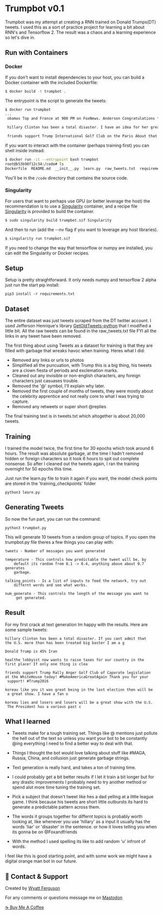 # Trumpbot v0.1
Trumpbot was my attempt at creating a RNN trained on Donald Trumps(DT) tweets. I used this as a sort of practice project for learning a bit about RNN's and Tensorflow 2. The result was a chaos and a learning experience so let's dive in.

## Run with Containers

### Docker

If you don't want to install dependencies to your host, you can build a Docker container
with the included Dockerfile:

```bash
$ docker build -t trumpbot .
```

The entrypoint is the script to generate the tweets:

```bash
$ docker run trumpbot
...
 obamas Top and France at 900 PM on FoxNews. Anderson Congratulations to the House vote for MittRomney o

 hillary Clinton has been a total disaster. I have an idea for her great speech on CNN in the world  a great honor for me and his partisan hotel and every spor

 friends support Trump International Golf Club on the Paris About that Right School is started by the DNC and Clinton and the DNC that will be a great show with t
```

If you want to interact with the container (perhaps training first) you can shell inside instead:

```bash
$ docker run -it --entrypoint bash trumpbot
root@b53b98f12c34:/code# ls
Dockerfile  README.md  __init__.py  learn.py  raw_tweets.txt  requirements.txt	training_checkpoints  trumpbot.py  tweets.txt
```

You'll be in the `/code` directory that contains the source code. 

### Singularity

For users that want to perhaps use GPU (or better leverage the host) the recommendation is to
use a [Singularity](https://www.sylabs.io/guides/3.2/user-guide/) container, and a recipe file [Singularity](Singularity) is provided
to build the container.

```bash
$ sudo singularity build trumpbot.sif Singularity
```

And then to run (add the --nv flag if you want to leverage any host libraries).

```bash
$ singularity run trumpbot.sif
```

If you need to change the way that tensorflow or numpy are installed, you can edit the Singularity or Docker recipes.

## Setup
Setup is pretty straightforward. It only needs numpy and tensorflow 2 alpha just run the start pip install:

    pip3 install -r requirements.txt


## Dataset

The entire dataset was just tweets scraped from the DT twitter account. I used Jefferson Henrique's library [GetOldTweets-python](https://github.com/Jefferson-Henrique/GetOldTweets-python) that I modified a little bit. All the raw tweets can be found in the raw_tweets.txt file FYI all the links in any tweet have been removed.

The first thing about using Tweets as a dataset for training is that they are filled with garbage that wreaks havoc when training. Heres what I did:

- Removed any links or urls to photos
- Simplified all the puncuation, with Trump this is a big thing, his tweets are a clown fiesta of periods and exclemation marks.
- Cleaned out any invisible or non-english characters, any foreign characters just casuases trouble.
- Removed the '@' symbol, I'll explain why later.
- Removed the first couple of months of tweets, they were mostly about the celebrity apprentice and not really core to what I was trying to capture.
- Removed any retweets or super short @replies

The final training text is in tweets.txt which altogether is about 20,000 tweets.

## Training
I trained the model twice, the first time for 30 epochs which took around 6 hours. The result was absolute garbage, at the time I hadn't removed hidden or foreign characters so it took 6 hours to spit out complete nonsense. So after I cleaned out the tweets again, I ran the training overnight for 50 epochs this time.

Just run the learn.py file to train it again if you want, the model check points are stored in the 'training_checkpoints' folder

    python3 learn.py


## Generating Tweets
So now the fun part, you can run the command:

    python3 trumpbot.py

This will generate 10 tweets from a random group of topics. If you open the trumpbot.py file theres a few things you can play with:

    tweets - Number of messages you want generated

    temperature - This controls how predictable the tweet will be, by 
        default its random from 0.1 -> 0.4, anything above about 0.7 generates
        garbage.

    talking_points - Is a list of inputs to feed the network, try out 
        differnt words and see what works.

    num_generate - This controls the length of the message you want to
         get generated.

## Result
For my first crack at text generation Im happy with the results. Here are some sample tweets:

    hillary Clinton has been a total disaster. If you cant admit that 
    the U.S. more than has been treated big baster I am a g

    Donald Trump is 45% Iran

    healthe lobbyist now wants to raise taxes for our country in the 
    first place! If only one thing is clea

    friends support Trump Rally Anger Golf Club of Caporate legislation 
    at the WhiteHouse today! #MakeAmericaGreatAgain Thank you for your
     support! #Trump2016 

    koreau like you it was great being in the last election then will be
     a great show. I have a fan o

    koreau lies and losers and losers will be a great show with the U.S.
     The President has a various past c


## What I learned

- Tweets make for a tough training set. Things like @ mentions just pollute the hell out of the text so unless you want your bot to be constantly @ing everything I need to find a better way to deal with that.

- Things I thought the bot would love talking about stuff like #MAGA, Russia, China, and collusion just generate garbage strings.

- Text generation is really hard, and takes a ton of training time. 

- I could probably get a bit better results if I let it train a bit longer but for any drastic improvements I probably need to try another method or spend alot more time tuning the training set.

- Pick a subject that doesn't tweet like hes a dad yelling at a little league game. I think because his tweets are short little outbursts its hard to generate a predictable pattern across them.

- The words it groups together for differnt topics is probably worth looking at, like whenever you use 'hillary' as a input it usually has the words 'liar' or 'disaster' in the sentence. or how it loves telling you when its gonna be on @Foxandfriends

- With the method I used spelling its like to add random 'u' infront of words.

I feel like this is good starting point, and with some work we might have a digital orange man bot in our future.


## :postbox: Contact & Support

Created by [Wyatt Ferguson](@wyattxdev@mastodon.social)

For any comments or questions message me on [Mastodon](@wyattxdev@mastodon.social)

[:coffee: Buy Me A Coffee](https://www.buymeacoffee.com/wyattferguson)

